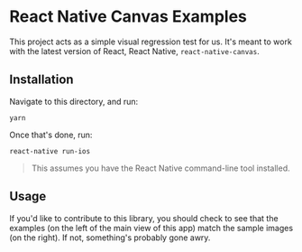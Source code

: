 # React Native Canvas Examples

This project acts as a simple visual regression test for us. It's meant to work
with the latest version of React, React Native, `react-native-canvas`.

## Installation

Navigate to this directory, and run:

```
yarn
```

Once that's done, run:

```
react-native run-ios
```

> This assumes you have the React Native command-line tool installed.

## Usage

If you'd like to contribute to this library, you should check to see that the
examples (on the left of the main view of this app) match the sample images (on
the right). If not, something's probably gone awry.
